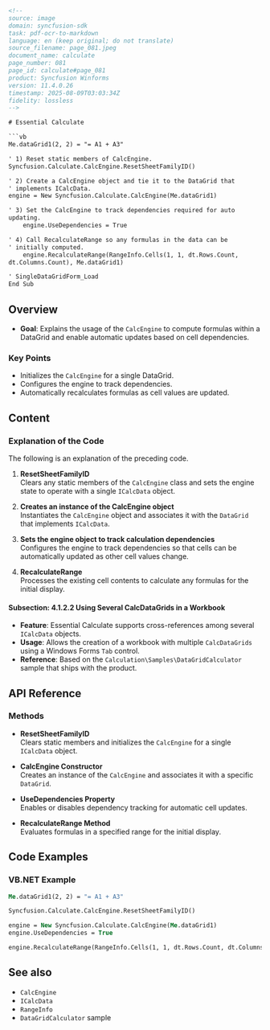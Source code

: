 ```html
<!-- 
source: image
domain: syncfusion-sdk
task: pdf-ocr-to-markdown
language: en (keep original; do not translate)
source_filename: page_081.jpeg
document_name: calculate
page_number: 081
page_id: calculate#page_081
product: Syncfusion Winforms
version: 11.4.0.26
timestamp: 2025-08-09T03:03:34Z
fidelity: lossless
-->

# Essential Calculate

```vb
Me.dataGrid1(2, 2) = "= A1 + A3"

' 1) Reset static members of CalcEngine.
Syncfusion.Calculate.CalcEngine.ResetSheetFamilyID()

' 2) Create a CalcEngine object and tie it to the DataGrid that
' implements ICalcData.
engine = New Syncfusion.Calculate.CalcEngine(Me.dataGrid1)

' 3) Set the CalcEngine to track dependencies required for auto
updating.
    engine.UseDependencies = True

' 4) Call RecalculateRange so any formulas in the data can be
' initially computed.
    engine.RecalculateRange(RangeInfo.Cells(1, 1, dt.Rows.Count, 
dt.Columns.Count), Me.dataGrid1)

' SingleDataGridForm_Load
End Sub
```

## Overview
- **Goal**: Explains the usage of the `CalcEngine` to compute formulas within a DataGrid and enable automatic updates based on cell dependencies.

### Key Points
- Initializes the `CalcEngine` for a single DataGrid.
- Configures the engine to track dependencies.
- Automatically recalculates formulas as cell values are updated.

## Content

### Explanation of the Code
The following is an explanation of the preceding code.

1. **ResetSheetFamilyID**  
   Clears any static members of the `CalcEngine` class and sets the engine state to operate with a single `ICalcData` object.

2. **Creates an instance of the CalcEngine object**  
   Instantiates the `CalcEngine` object and associates it with the `DataGrid` that implements `ICalcData`.

3. **Sets the engine object to track calculation dependencies**  
   Configures the engine to track dependencies so that cells can be automatically updated as other cell values change.

4. **RecalculateRange**  
   Processes the existing cell contents to calculate any formulas for the initial display.

#### Subsection: 4.1.2.2 Using Several CalcDataGrids in a Workbook

- **Feature**: Essential Calculate supports cross-references among several `ICalcData` objects.
- **Usage**: Allows the creation of a workbook with multiple `CalcDataGrids` using a Windows Forms `Tab` control.
- **Reference**: Based on the `Calculation\Samples\DataGridCalculator` sample that ships with the product.

## API Reference

### Methods
- **ResetSheetFamilyID**  
  Clears static members and initializes the `CalcEngine` for a single `ICalcData` object.

- **CalcEngine Constructor**  
  Creates an instance of the `CalcEngine` and associates it with a specific `DataGrid`.

- **UseDependencies Property**  
  Enables or disables dependency tracking for automatic cell updates.

- **RecalculateRange Method**  
  Evaluates formulas in a specified range for the initial display.

## Code Examples

### VB.NET Example
```vb
Me.dataGrid1(2, 2) = "= A1 + A3"

Syncfusion.Calculate.CalcEngine.ResetSheetFamilyID()

engine = New Syncfusion.Calculate.CalcEngine(Me.dataGrid1)
engine.UseDependencies = True

engine.RecalculateRange(RangeInfo.Cells(1, 1, dt.Rows.Count, dt.Columns.Count), Me.dataGrid1)
```

## See also
- `CalcEngine`
- `ICalcData`
- `RangeInfo`
- `DataGridCalculator` sample

<!-- tags: [Syncfusion Winforms, CalcEngine, ICalcData, DataGridCalculator] keywords: [calculation engine, dependencies, auto updating, formula evaluation, range recalculation] -->
```